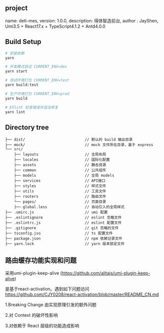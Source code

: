 <!--
 * @Descripttion: README
 * @Author: JayShen
 * @Date: 2022-06-20 08:47:00
 * @LastEditors: JayShen
 * @LastEditTime: 2022-06-24 13:26:21
-->

## project
name: deti-mes,
version: 1.0.0,
description: 得体智造前台,
author : JayShen,
Umi3.5 + React17.x + TypeScript4.1.2 + Antd4.0.0

## Build Setup

``` bash
# 安装依赖
yarn

# 开发模式启动 CURRENT_ENV=dev
yarn start

# 测试环境打包 CURRENT_ENV=test
yarn build:test

# 生产环境打包 CURRENT_ENV=prod
yarn build

# ESlint 检查错误并适当修复
yarn lint

```


## Directory tree

```
├── dist/                           // 默认的 build 输出目录
├── mock/                           // mock 文件所在目录，基于 express
└── src/							
    ├── layouts                     // 全局布局
    ├── locales                     // 国际化配置
    ├── assets                      // 静态资源
    ├── common                      // 公共组件
    ├── models                      // 全局 models
    ├── services                    // API接口
    ├── styles                      // 样式文件
    ├── utils                       // 工具文件
    ├── routers                     // 路由文件
    └── pages/                      // 页面目录
    ├── global.less                 // 自动引入的全局样式
├── .umirc.js                       // umi 配置
├── .eslintignore                   // eslint 忽略文件
├── .eslintrc.js                    // eslint 配置文件
├── .gitignore                      // git 忽略的文件
├── tsconfig.jso                    // ts 配置文件
├── package.json                    // npm 依赖记录文件
├── yarn.lock                       // yarn 版本锁定文件

```

## 路由缓存功能实现和问题

采用umi-plugin-keep-alive (https://github.com/alitajs/umi-plugin-keep-alive)

是基于react-activation。遇到如下问题访问 https://github.com/CJY0208/react-activation/blob/master/README_CN.md

1.Breaking Change 由实现原理引发的额外问题

2.对 Context 的破坏性影响

3.对依赖于 React 层级的功能造成影响
